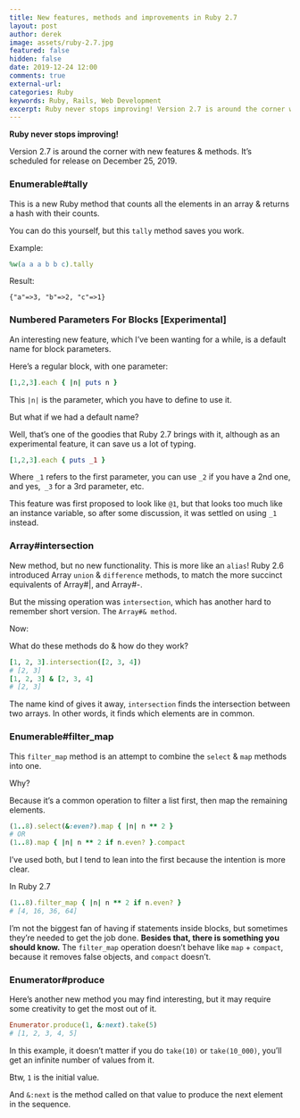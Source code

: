 ```yaml
---
title: New features, methods and improvements in Ruby 2.7
layout: post
author: derek
image: assets/ruby-2.7.jpg
featured: false
hidden: false
date: 2019-12-24 12:00
comments: true
external-url:
categories: Ruby
keywords: Ruby, Rails, Web Development
excerpt: Ruby never stops improving! Version 2.7 is around the corner with new features & methods. It’s scheduled for release on December 25, 2019.
---
```

**Ruby never stops improving!**

Version 2.7 is around the corner with new features & methods. It’s scheduled for release on December 25, 2019.

### Enumerable#tally

This is a new Ruby method that counts all the elements in an array & returns a hash with their counts.

You can do this yourself, but this `tally` method saves you work.

Example:

```ruby
%w(a a a b b c).tally
```

Result:

```
{"a"=>3, "b"=>2, "c"=>1}
```

### Numbered Parameters For Blocks [Experimental]

An interesting new feature, which I’ve been wanting for a while, is a default name for block parameters.

Here’s a regular block, with one parameter:

```ruby
[1,2,3].each { |n| puts n }
```

This `|n|` is the parameter, which you have to define to use it.

But what if we had a default name?

Well, that’s one of the goodies that Ruby 2.7 brings with it, although as an experimental feature, it can save us a lot of typing.

```ruby
[1,2,3].each { puts _1 }
```

Where `_1` refers to the first parameter, you can use `_2` if you have a 2nd one, and yes,` _3` for a 3rd parameter, etc.

This feature was first proposed to look like `@1`, but that looks too much like an instance variable, so after some discussion, it was settled on using `_1` instead.

### Array#intersection

New method, but no new functionality. This is more like an `alias`!
Ruby 2.6 introduced Array `union` & `difference` methods, to match the more succinct equivalents of Array#|, and Array#-.

But the missing operation was `intersection`, which has another hard to remember short version.
The `Array#& method`.

Now:

What do these methods do & how do they work?

```ruby
[1, 2, 3].intersection([2, 3, 4])
# [2, 3]
[1, 2, 3] & [2, 3, 4]
# [2, 3]
```

The name kind of gives it away, `intersection` finds the intersection between two arrays. In other words, it finds which elements are in common.

### Enumerable#filter_map

This `filter_map` method is an attempt to combine the `select` & `map` methods into one.

Why?

Because it’s a common operation to filter a list first, then map the remaining elements.

```ruby
(1..8).select(&:even?).map { |n| n ** 2 }
# OR
(1..8).map { |n| n ** 2 if n.even? }.compact
```

I’ve used both, but I tend to lean into the first because the intention is more clear.

In Ruby 2.7

```ruby
(1..8).filter_map { |n| n ** 2 if n.even? }
# [4, 16, 36, 64]
```
I’m not the biggest fan of having if statements inside blocks, but sometimes they’re needed to get the job done.
**Besides that, there is something you should know.**
The `filter_map` operation doesn’t behave like `map` + `compact`, because it removes false objects, and `compact` doesn’t.

### Enumerator#produce

Here’s another new method you may find interesting, but it may require some creativity to get the most out of it.

```ruby
Enumerator.produce(1, &:next).take(5)
# [1, 2, 3, 4, 5]
```

In this example, it doesn’t matter if you do `take(10)` or `take(10_000)`, you’ll get an infinite number of values from it.

Btw, `1` is the initial value.

And `&:next` is the method called on that value to produce the next element in the sequence.
